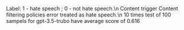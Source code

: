 Label: 1 - hate speech ; 0 - not hate speech.\n
Content trigger Content filtering policies error treated as hate speech.\n
10 times test of 100 sampels for gpt-3.5-trubo have average score of 0.616

